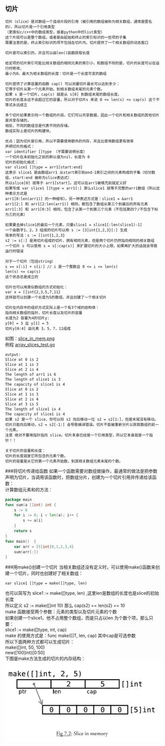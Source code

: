 切片
-
    切片（slice）是对数组一个连续片段的引用（被引用的数组被称为相关数组，通常是匿名的），所以切片是一个引用类型
    （更类似c/c++中的数组类型，或者python中的list类型）
    这个片段可以是整个数组，或者是由起始和终止的索引标识的一些项的子集
    需要注意的是，终止索引标识的项不包括在切片内，切片提供了一个相关数组的动态窗口

    切片是可以索引的，并且可以由len()函数获取长度
    
    给定项的切片索引可能比相关数组的相同元素的索引小，和数组不同的是，切片的长度可以在运行时修改，
    最小为0，最大为相关数组的长度：切片是一个长度可变的数组
    
    切片提供了计算容量的函数 cap() 可以测量切片最长可以达到多少：
    它等于切片从第一个元素开始，到相关数组末尾的元素个数。
    如果 s 是一个切片，cap(s) 就是从 s[0] 到数组末尾的数组长度。
    切片的长度永远不会超过它的容量，所以对于切片s 来说 0 <= len(s) <= cap(s) 这个不等式永远成立
    
    多个切片如果表示同一个数组的片段，它们可以共享数据，因此一个切片和相关数组的其他切片是共享存储的，
    相反，不同的数组总是代表不同的存储。
    数组实际上是切片的构建块。

    优点：因为切片是引用，所以不需要使用额外的内存，并且比使用数组更有效率
    声明切片的格式：
    var identifier []type （不需要说明长度）
    一个切片在未初始化之前的默认值为nil，长度为 0
    切片的初始化格式：
    var slice1 []type = arr1[start:end]
    这表示 slice1 是由数组arr1 从start索引到end-1索引之间的元素构成的子集（切分数组，start:end 被称为slice表达式）
    所以slice[0] 就等于 arr1[start]。这可以在arr1被填充前就定义好
    如果写成 var slice1 []type = arr1[:] 那么slice1 就等于完整的arr1数组（所以这种表示方式是
    arr1[0:len(arr1)] 的一种缩写）。另一种表述方式是：slice1 = &arr1
    arr1[2:] 和 arr1[2:len(arr1)] 相同，都包含了数组从第三个到最后的所有元素
    arr1[:3] 和 arr1[0:3] 相同，包含了从第一个到第三个元素（不包括第四个/不包含下标为三的元素）
    
    如果要去掉slice1的最后一个元素，只要slice1 = slice1[:len(slice1)-1]
    一个由数字1，2，3 组成的切片可以用 s := [3]int{1,2,3}[:] 生成
    简单的写法：s := []int{1,2,3}
    s2 := s[:] 是用切片组成的切片，拥有相同元素，但是两个切片仍然指向相同的相关数组
    一个切片 s 可以使用 s = s[:cap(s)] 来扩展切片的大小上限，如果再扩大的话就会导致运行时错误
    
    对于一个切片（包括string）
    s == s[:i] + s[i:] // i 是一个整数且 0 <= i <= len(s)
    len(s) <= cap(s) 
    这个状态总是成立的

    切片也可以用类似数组的方式初始化：
    var x = []int{2,3,5,7,11}
    这样就可以创建一个长度为5的数组，并且创建了一个相关切片

    切片在内存中的组织方式实际上是一个有3个域的结构体：
    指向相关数组的指针，切片长度以及切片的容量
    长度为2 容量为4的切片y:
    y[0] = 3 且 y[1] = 5
    切片y[0:4] 由元素 3，5，7，11组成
如图：[slice_in_mem.png](pic/note_41/slice_in_mem.png)  
例程 [array_slices_test.go](study_source/slice/array_slices_test.go)
        
    output:
    Slice at 0 is 2  
    Slice at 1 is 3  
    Slice at 2 is 4  
    The length of arr1 is 6  
    The length of slice1 is 3  
    The capacity of slice1 is 4  
    Slice at 0 is 2  
    Slice at 1 is 3  
    Slice at 2 is 4  
    Slice at 3 is 5  
    The length of slice1 is 4  
    The capacity of slice1 is 4  
    如果 s2 是一个 slice，你可以将 s2 向后移动一位 s2 = s2[1:]，但是末尾没有移动。切片只能向后移动，s2 = s2[-1:] 会导致编译错误。切片不能被重新分片以获取数组的前一个元素。
    注意 绝对不要用指针指向 slice。切片本身已经是一个引用类型，所以它本身就是一个指针！！

    关于切片的容量和长度：
    切片的长度就是它所包含的元素个数。
    切片的容量是从它的第一个元素开始数，到其相关数组元素末尾的个数。

###将切片传递给函数
如果一个函数需要对数组做操作，最通常的做法是把参数声明为切片，当调用该函数时，把数组分片，创建为一个切片引用并传递给该函数：          
计算数组元素和的方法：  
```go
package main
func sum(a []int) int {
	s := 0
	for i := 0; i < len(a); i++ {
		s += a[i]
    }
	return s
}
func main()  {
    var arr = [5]int{0,1,2,3,4}
	sum(arr[:])
}
```   
###用make()创建一个切片
当相关数组还没有定义时，可以使用make()函数来创建一个切片，同时也创建好了相关数组：  
    
    var slice1 []type = make([]type, len)  
也可以简写为 slice1 := make([]type, len) ,这里len是数组的长度也是slice的初始长度  
所以定义 s2 := make([]int 10) 那么 cap(s2) == len(s2) == 10  
make 函数接受两个参数：元素的类型以及切片元素的个数  
如果创建一个slice1，他不占用整个数组，而是只占以len 为个数个项，那么只要：   
slice1 := make([]type, int, cap)   
make 的使用方式是：func make([]T, len, cap) 其中cap是可选参数   
所以下面两种方式都可以生成切片：      
make([]int, 50, 100)  
new([100]int)[0:50]  
下图是make方法生成的切片的内存结构：![](pic/note_41/make_slice.png?raw=true)














